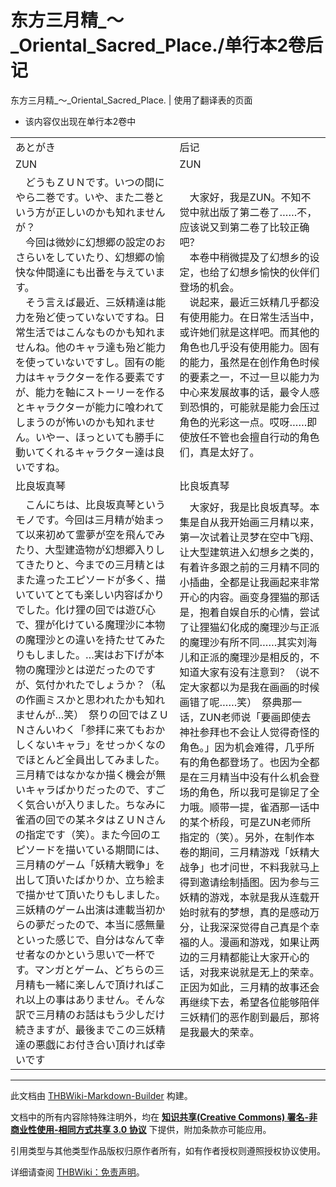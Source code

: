 # 东方三月精_～_Oriental_Sacred_Place./单行本2卷后记

<!-- source html: G:\repos\THBWiki-Markdown-Builder\THBWikiMarkdown\Temp\main\5\5f\ns0%3A%E4%B8%9C%E6%96%B9%E4%B8%89%E6%9C%88%E7%B2%BE_%EF%BD%9E_Oriental_Sacred_Place%2E%2F%E5%8D%95%E8%A1%8C%E6%9C%AC2%E5%8D%B7%E5%90%8E%E8%AE%B0.html -->

东方三月精_～_Oriental_Sacred_Place. | 使用了翻译表的页面

- 该内容仅出现在单行本2卷中


<table><tbody><tr class="tt-content-header" id="=-1" data-pos="&#91;&quot;=&quot;,1&#93;"><td class="tt-jah" lang="ja"><div class="poem">あとがき</div></td><td class="tt-zhh" lang="zh"><div class="poem">后记</div></td></tr><tr class="tt-content-header" id="=-2" data-pos="&#91;&quot;=&quot;,2&#93;"><td class="tt-jah" lang="ja"><div class="poem">ZUN</div></td><td class="tt-zhh" lang="zh"><div class="poem">ZUN</div></td></tr><tr class="tt-content" id="=-3" data-pos="&#91;&quot;=&quot;,3&#93;"><td class="tt-ja" lang="ja"><div class="poem">　どうもＺＵＮです。いつの間にやら二巻です。いや、また二巻という方が正しいのかも知れませんが？<br>　今回は微妙に幻想郷の設定のおさらいをしていたり、幻想郷の愉快な仲間達にも出番を与えています。<br>　そう言えば最近、三妖精達は能力を殆ど使っていないですね。日常生活ではこんなものかも知れませんね。他のキャラ達も殆ど能力を使っていないですし。固有の能力はキャラクターを作る要素ですが、能力を軸にストーリーを作るとキャラクターが能力に喰われてしまうのが怖いのかも知れません。いやー、ほっといても勝手に動いてくれるキャラクター達は良いですね。</div></td><td class="tt-zh" lang="zh"><div class="poem">　大家好，我是ZUN。不知不觉中就出版了第二卷了……不，应该说又到第二卷了比较正确吧？<br>　本卷中稍微提及了幻想乡的设定，也给了幻想乡愉快的伙伴们登场的机会。<br>　说起来，最近三妖精几乎都没有使用能力。在日常生活当中，或许她们就是这样吧。而其他的角色也几乎没有使用能力。固有的能力，虽然是在创作角色时候的要素之一，不过一旦以能力为中心来发展故事的话，最令人感到恐惧的，可能就是能力会压过角色的光彩这一点。哎呀……即使放任不管也会擅自行动的角色们，真是太好了。</div></td></tr><tr class="tt-content-header" id="=-4" data-pos="&#91;&quot;=&quot;,4&#93;"><td class="tt-jah" lang="ja"><div class="poem">比良坂真琴</div></td><td class="tt-zhh" lang="zh"><div class="poem">比良坂真琴</div></td></tr><tr class="tt-content" id="=-5" data-pos="&#91;&quot;=&quot;,5&#93;"><td class="tt-ja" lang="ja"><div class="poem">　こんにちは、比良坂真琴というモノです。今回は三月精が始まって以来初めて霊夢が空を飛んでみたり、大型建造物が幻想郷入りしてきたりと、今までの三月精とはまた違ったエピソードが多く、描いていてとても楽しい内容ばかりでした。化け狸の回では遊び心で、狸が化けている魔理沙に本物の魔理沙との違いを持たせてみたりもしました。…実はお下げが本物の魔理沙とは逆だったのですが、気付かれたでしょうか？（私の作画ミスかと思われたかも知れませんが…笑）　祭りの回ではＺＵＮさんいわく「参拝に来てもおかしくないキャラ」をせっかくなのでほとんど全員出してみました。三月精ではなかなか描く機会が無いキャラばかりだったので、すごく気合いが入りました。ちなみに雀酒の回での某ネタはＺＵＮさんの指定です（笑）。また今回のエピソードを描いている期間には、三月精のゲーム「妖精大戦争」を出して頂いたばかりか、立ち絵まで描かせて頂いたりもしました。三妖精のゲーム出演は連載当初からの夢だったので、本当に感無量といった感じで、自分はなんて幸せ者なのかという思いで一杯です。マンガとゲーム、どちらの三月精も一緒に楽しんで頂ければこれ以上の事はありません。そんな訳で三月精のお話はもう少しだけ続きますが、最後までこの三妖精達の悪戯にお付き合い頂ければ幸いです</div></td><td class="tt-zh" lang="zh"><div class="poem">　大家好，我是比良坂真琴。本集是自从我开始画三月精以来，第一次试着让灵梦在空中飞翔、让大型建筑进入幻想乡之类的，有着许多跟之前的三月精不同的小插曲，全都是让我画起来非常开心的内容。画变身狸猫的那话是，抱着自娱自乐的心情，尝试了让狸猫幻化成的魔理沙与正派的魔理沙有所不同……其实刘海儿和正派的魔理沙是相反的，不知道大家有没有注意到？（说不定大家都以为是我在画画的时候画错了呢……笑）　祭典那一话，ZUN老师说「要画即使去神社参拜也不会让人觉得奇怪的角色。」因为机会难得，几乎所有的角色都登场了。也因为全都是在三月精当中没有什么机会登场的角色，所以我可是铆足了全力哦。顺带一提，雀酒那一话中的某个桥段，可是ZUN老师所指定的（笑）。另外，在制作本卷的期间，三月精游戏「妖精大战争」也才问世，不料我就马上得到邀请绘制插图。因为参与三妖精的游戏，本就是我从连载开始时就有的梦想，真的是感动万分，让我深深觉得自己真是个幸福的人。漫画和游戏，如果让两边的三月精都能让大家开心的话，对我来说就是无上的荣幸。正因为如此，三月精的故事还会再继续下去，希望各位能够陪伴三妖精们的恶作剧到最后，那将是我最大的荣幸。<br><br><br></div></td></tr></tbody></table>







---

此文档由 [THBWiki-Markdown-Builder](https://github.com/Delsin-Yu/THBWiki-Markdown-Builder) 构建。

文档中的所有内容除特殊注明外，均在 [**知识共享(Creative Commons) 署名-非商业性使用-相同方式共享 3.0 协议**](https://creativecommons.org/licenses/by-sa/3.0/deed.zh-hans) 下提供，附加条款亦可能应用。

引用类型与其他类型作品版权归原作者所有，如有作者授权则遵照授权协议使用。

详细请查阅 [THBWiki：免责声明](https://thbwiki.cc/THBWiki:%E5%85%8D%E8%B4%A3%E5%A3%B0%E6%98%8E)。

